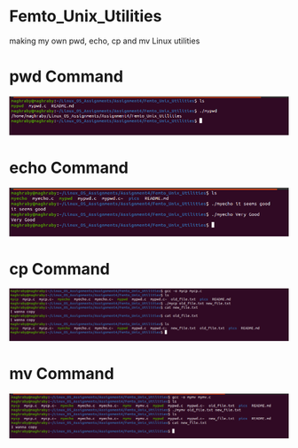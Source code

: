 # Femto_Unix_Utilities
making my own pwd, echo, cp and mv Linux utilities

# pwd Command

![](/1.png "pwd testing")

# echo Command

![](/2.png "echo testing")

# cp Command

![](/3.png "cp testing")

# mv Command

![](/4.png "mv testing")
